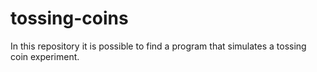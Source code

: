 # tossing-coins
In this repository it is possible to find a program that simulates a tossing coin experiment. 

